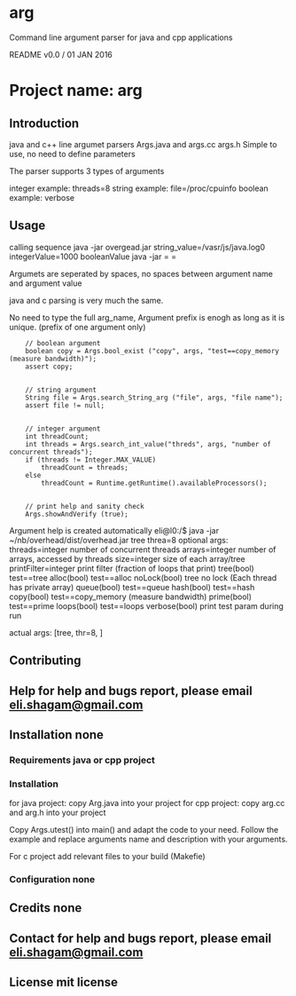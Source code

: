 # arg
Command line argument parser for java and cpp applications


README v0.0 / 01 JAN 2016

# Project name:  arg

## Introduction

java and c++  line argumet parsers  Args.java  and args.cc args.h
Simple to use, no need to define parameters

The parser supports 3 types of arguments

integer     example:   threads=8
string      example:   file=/proc/cpuinfo
boolean     example:   verbose


## Usage

calling sequence
java -jar overgead.jar   string_value=/vasr/js/java.log0   integerValue=1000  booleanValue
java -jar <programName>  <stringName>=<strngValue>    <integerName>=<nuericValue>   <booleanName>

Argumets are seperated by spaces, no spaces between argument name and argument value

java and c parsing is very much the same.

No need to type the full arg_name, Argument prefix is  enogh as long as it is unique.
(prefix of one argument only)

        // boolean argument
        boolean copy = Args.bool_exist ("copy", args, "test==copy_memory (measure bandwidth)");
        assert copy;


        // string argument
        String file = Args.search_String_arg ("file", args, "file name");
        assert file != null;


        // integer argument 
        int threadCount;
        int threads = Args.search_int_value("threds", args, "number of concurrent threads");
        if (threads != Integer.MAX_VALUE)
            threadCount = threads;
        else
            threadCount = Runtime.getRuntime().availableProcessors();


        // print help and sanity check 
        Args.showAndVerify (true);


Argument help is created automatically
eli@l0:/$ java -jar ~/nb/overhead/dist/overhead.jar   tree  threa=8
optional args:   
threads=integer             number of concurrent threads
arrays=integer              number of arrays, accessed by threads
size=integer                size of each array/tree
printFilter=integer          print filter (fraction of loops that print)
tree(bool)                  test==tree
alloc(bool)                 test==alloc
noLock(bool)                tree no lock (Each thread has private array)
queue(bool)                 test==queue
hash(bool)                  test==hash
copy(bool)                  test==copy_memory (measure bandwidth)
prime(bool)                 test==prime
loops(bool)                 test==loops
verbose(bool)               print test param during run

actual args:  [tree, thr=8, ]


## Contributing


## Help              for help and bugs report, please email eli.shagam@gmail.com

## Installation      none

### Requirements     java or cpp project

### Installation

for java project:  copy Arg.java into your project
for cpp project:   copy arg.cc and arg.h into your project

Copy Args.utest()  into main()  and adapt the code to your need.
Follow the example and replace arguments name and description with your arguments.

For c project add relevant files to your build (Makefie)
 
### Configuration none

## Credits     none

## Contact     for help and bugs report, please email eli.shagam@gmail.com

## License     mit license 


